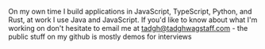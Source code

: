 On my own time I build applications in JavaScript, TypeScript, Python, and Rust, at work I use Java and JavaScript. If you'd like to know about what I'm working on don't hesitate to email me at tadgh@tadghwagstaff.com - the public stuff on my github is mostly demos for interviews
